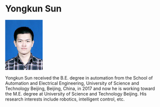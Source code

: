 # Yongkun Sun

![sunyongkun](https://github.com/sunyongkun/sunyongkun.github.io/blob/master/picture/xjpic_ps.jpg)

Yongkun Sun received the B.E. degree in automation from the School of Automation and Electrical Engineering, University of Science and Technology Beijing, Beijing, China, in 2017 and now he is working toward the M.E. degree at University of Science and Technology Beijing. His research interests include robotics, intelligent control, etc.


